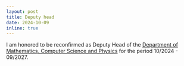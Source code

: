 ```yaml
---
layout: post
title: Deputy head
date: 2024-10-09
inline: true
---
```

I am honored to be reconfirmed as Deputy Head of the [Department of Mathematics, Computer Science and Physics](https://www.dmif.uniud.it) for the period 10/2024 - 09/2027.